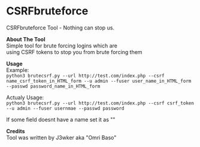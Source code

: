 # CSRFbruteforce
CSRFbruteforce Tool - Nothing can stop us.

**About The Tool**  
Simple tool for brute forcing logins which are   
using CSRF tokens to stop you from brute forcing them

**Usage**  
Example:  
` python3 brutecsrf.py --url http://test.com/index.php --csrf name_csrf_token_in_HTML_form --u admin --fuser user_name_in_HTML_form --passwd password_name_in_HTML_form `

Actualy Usage:  
` python3 brutecsrf.py --url http://test.com/index.php --csrf csrf_token --u admin --fuser usernmae --passwd password `

If some field doesnt have a name set it as ""


**Credits**  
Tool was written by J3wker aka "Omri Baso"
